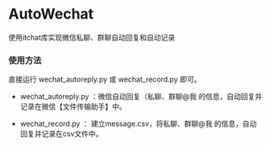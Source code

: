 # AutoWechat
使用itchat库实现微信私聊、群聊自动回复和自动记录

### 使用方法
直接运行 wechat_autoreply.py 或 wechat_record.py 即可。

- wechat_autoreply.py ：微信自动回复（私聊、群聊@我 的信息，自动回复并记录在微信【文件传输助手】中。

- wechat_record.py ： 建立message.csv，将私聊、群聊@我 的信息，自动回复并记录在csv文件中。

